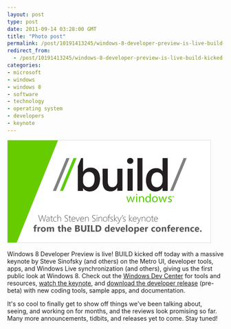 ```yaml
---
layout: post
type: post
date: 2011-09-14 03:28:00 GMT
title: "Photo post"
permalink: /post/10191413245/windows-8-developer-preview-is-live-build-kicked
redirect_from: 
  - /post/10191413245/windows-8-developer-preview-is-live-build-kicked
categories:
- microsoft
- windows
- windows 8
- software
- technology
- operating system
- developers
- keynote
---
```

![](/assets/images/tumblr_lrhtnmI8s71qb098no1_500.png)

<p>Windows 8 Developer Preview is live! BUILD kicked off today with a massive keynote by Steve Sinofsky (and others) on the Metro UI, developer tools, apps, and Windows Live synchronization (and others), giving us the first public look at Windows 8. Check out the <a href="http://msdn.microsoft.com/en-us/windows/home/">Windows Dev Center</a> for tools and resources, <a href="http://www.buildwindows.com/">watch the keynote</a>, and <a href="http://msdn.microsoft.com/en-us/windows/apps/br229516">download the developer release</a> (pre-beta) with new coding tools, sample apps, and documentation.</p>
<p>It's so cool to finally get to show off things we've been talking about, seeing, and working on for months, and the reviews look promising so far. Many more announcements, tidbits, and releases yet to come. Stay tuned!</p>